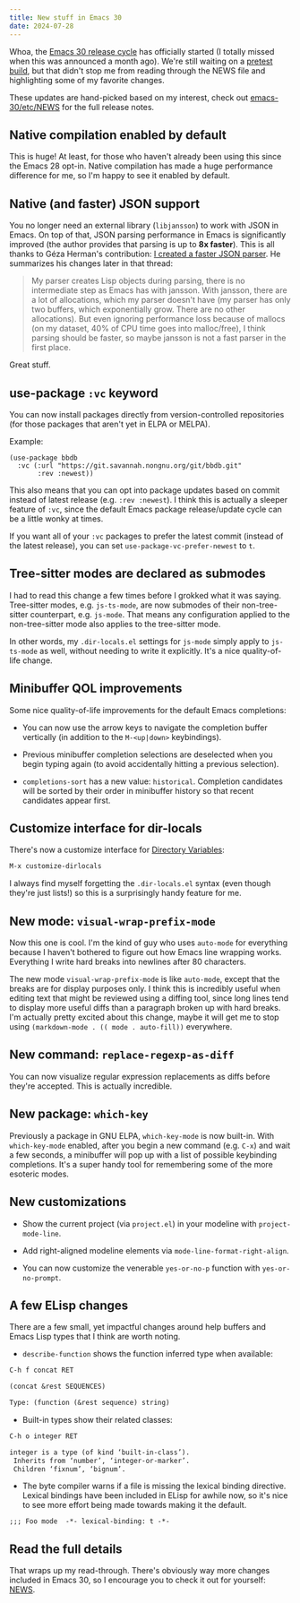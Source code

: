 ```yaml
---
title: New stuff in Emacs 30
date: 2024-07-28
---
```


Whoa, the [Emacs 30 release
cycle](https://lists.gnu.org/archive/html/emacs-devel/2024-06/msg00746.html)
has officially started (I totally missed when this was announced a
month ago). We're still waiting on a [pretest
build](https://alpha.gnu.org/gnu/emacs/pretest/), but that didn't stop
me from reading through the NEWS file and highlighting some of my
favorite changes.

These updates are hand-picked based on my interest, check out
[emacs-30/etc/NEWS](https://github.com/emacs-mirror/emacs/blob/emacs-30/etc/NEWS)
for the full release notes.

## Native compilation enabled by default

This is huge! At least, for those who haven't already been using this
since the Emacs 28 opt-in. Native compilation has made a huge
performance difference for me, so I'm happy to see it enabled by
default.

## Native (and faster) JSON support

You no longer need an external library (`libjansson`) to work with
JSON in Emacs. On top of that, JSON parsing performance in Emacs is
significantly improved (the author provides that parsing is up to **8x
faster**). This is all thanks to Géza Herman's contribution: [I
created a faster JSON
parser](https://lists.gnu.org/archive/html/emacs-devel/2024-03/msg00244.html). He
summarizes his changes later in that thread:

> My parser creates Lisp objects during parsing, there is no
> intermediate step as Emacs has with jansson. With jansson, there are
> a lot of allocations, which my parser doesn't have (my parser has
> only two buffers, which exponentially grow. There are no other
> allocations). But even ignoring performance loss because of mallocs
> (on my dataset, 40% of CPU time goes into malloc/free), I think
> parsing should be faster, so maybe jansson is not a fast parser in
> the first place.

Great stuff.

## use-package `:vc` keyword

You can now install packages directly from version-controlled
repositories (for those packages that aren't yet in ELPA or MELPA).

Example:

```elisp
(use-package bbdb
  :vc (:url "https://git.savannah.nongnu.org/git/bbdb.git"
       :rev :newest))
```

This also means that you can opt into package updates based on commit
instead of latest release (e.g. `:rev :newest`). I think this is
actually a sleeper feature of `:vc`, since the default Emacs package
release/update cycle can be a little wonky at times.

If you want all of your `:vc` packages to prefer the latest commit
(instead of the latest release), you can set
`use-package-vc-prefer-newest` to `t`.

## Tree-sitter modes are declared as submodes

I had to read this change a few times before I grokked what it was
saying. Tree-sitter modes, e.g. `js-ts-mode`, are now submodes of
their non-tree-sitter counterpart, e.g. `js-mode`. That means any
configuration applied to the non-tree-sitter mode also applies to the
tree-sitter mode.

In other words, my `.dir-locals.el` settings for `js-mode` simply
apply to `js-ts-mode` as well, without needing to write it
explicitly. It's a nice quality-of-life change.

## Minibuffer QOL improvements

Some nice quality-of-life improvements for the default Emacs
completions:

- You can now use the arrow keys to navigate the completion buffer
  vertically (in addition to the `M-<up|down>` keybindings).

- Previous minibuffer completion selections are deselected when you
  begin typing again (to avoid accidentally hitting a previous
  selection).

- `completions-sort` has a new value: `historical`. Completion
  candidates will be sorted by their order in minibuffer history so
  that recent candidates appear first.

## Customize interface for dir-locals

There's now a customize interface for [Directory
Variables](https://www.gnu.org/software/emacs/manual/html_node/emacs/Directory-Variables.html):

```txt
M-x customize-dirlocals
```

I always find myself forgetting the `.dir-locals.el` syntax (even
though they're just lists!) so this is a surprisingly handy feature
for me.

## New mode: `visual-wrap-prefix-mode`

Now this one is cool. I'm the kind of guy who uses `auto-mode` for
everything because I haven't bothered to figure out how Emacs line
wrapping works. Everything I write hard breaks into newlines after 80
characters.

The new mode `visual-wrap-prefix-mode` is like `auto-mode`, except
that the breaks are for display purposes only. I think this is
incredibly useful when editing text that might be reviewed using a
diffing tool, since long lines tend to display more useful diffs than
a paragraph broken up with hard breaks. I'm actually pretty excited
about this change, maybe it will get me to stop using `(markdown-mode
. (( mode . auto-fill))` everywhere.

## New command: `replace-regexp-as-diff`

You can now visualize regular expression replacements as diffs before
they're accepted. This is actually incredible.

## New package: `which-key`

Previously a package in GNU ELPA, `which-key-mode` is now
built-in. With `which-key-mode` enabled, after you begin a new command
(e.g. `C-x`) and wait a few seconds, a minibuffer will pop up with a
list of possible keybinding completions. It's a super handy tool for
remembering some of the more esoteric modes.

## New customizations

- Show the current project (via `project.el`) in your modeline with
  `project-mode-line`.

- Add right-aligned modeline elements via
  `mode-line-format-right-align`.

- You can now customize the venerable `yes-or-no-p` function with
  `yes-or-no-prompt`.

## A few ELisp changes

There are a few small, yet impactful changes around help buffers and
Emacs Lisp types that I think are worth noting.

- `describe-function` shows the function inferred type when available:
  
```txt
C-h f concat RET
```

```txt
(concat &rest SEQUENCES)

Type: (function (&rest sequence) string)
```

- Built-in types show their related classes:

```txt
C-h o integer RET
```

```txt
integer is a type (of kind ‘built-in-class’).
 Inherits from ‘number’, ‘integer-or-marker’.
 Children ‘fixnum’, ‘bignum’.
```

- The byte compiler warns if a file is missing the lexical binding
  directive. Lexical bindings have been included in ELisp for awhile
  now, so it's nice to see more effort being made towards making it
  the default.

```elisp
;;; Foo mode  -*- lexical-binding: t -*-
```

## Read the full details

That wraps up my read-through. There's obviously way more changes
included in Emacs 30, so I encourage you to check it out for yourself:
[NEWS](https://github.com/emacs-mirror/emacs/blob/emacs-30/etc/NEWS).
